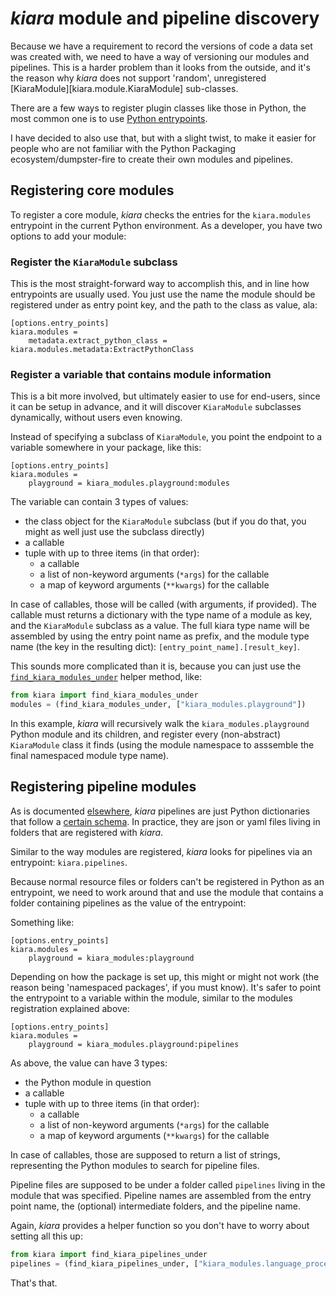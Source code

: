 # *kiara* module and pipeline discovery

Because we have a requirement to record the versions of code a data set was created with, we need to have a way of versioning our modules and pipelines. This is a harder problem than it looks from the outside, and it's the reason why *kiara* does not support 'random', unregistered [KiaraModule][kiara.module.KiaraModule] sub-classes.

There are a few ways to register plugin classes like those in Python, the most common one is to use [Python entrypoints](https://packaging.python.org/specifications/entry-points/).

I have decided to also use that, but with a slight twist, to make it easier for people who are not familiar with the Python Packaging ecosystem/dumpster-fire to create their own modules and pipelines.

## Registering core modules

To register a core module, *kiara* checks the entries for the ``kiara.modules`` entrypoint in the current Python environment. As a developer, you have two options to add your module:

### Register the ``KiaraModule`` subclass

This is the most straight-forward way to accomplish this, and in line how entrypoints are usually used. You just use the name the module should be registered under as entry point key, and the path to the class as value, ala:

```
[options.entry_points]
kiara.modules =
    metadata.extract_python_class = kiara.modules.metadata:ExtractPythonClass
```

### Register a variable that contains module information

This is a bit more involved, but ultimately easier to use for end-users, since it can be setup in advance, and it will discover ``KiaraModule`` subclasses dynamically, without users even knowing.

Instead of specifying a subclass of ``KiaraModule``, you point the endpoint to a variable somewhere in your package, like this:

```
[options.entry_points]
kiara.modules =
    playground = kiara_modules.playground:modules
```

The variable can contain 3 types of values:

 - the class object for the ``KiaraModule`` subclass (but if you do that, you might as well just use the subclass directly)
 - a callable
 - tuple with up to three items (in that order):
    - a callable
    - a list of non-keyword arguments (``*args``) for the callable
    - a map of keyword arguments (``**kwargs``) for the callable

In case of callables, those will be called (with arguments, if provided). The callable must returns a dictionary with the type name of a module as key, and the ``KiaraModule`` subclass as a value. The full kiara type name will be assembled by using the entry point name as prefix, and the module type name (the key in the resulting dict): ``[entry_point_name].[result_key]``.

This sounds more complicated than it is, because you can just use the [``find_kiara_modules_under``](kiara.utils.class_loading.find_kiara_modules_under) helper method, like:

```python
from kiara import find_kiara_modules_under
modules = (find_kiara_modules_under, ["kiara_modules.playground"])
```

In this example, *kiara* will recursively walk the ``kiara_modules.playground`` Python module and its children, and register every (non-abstract) ``KiaraModule`` class it finds (using the module namespace to asssemble the final namespaced module type name).


## Registering pipeline modules

As is documented [elsewhere](/modules/pipeline_modules), *kiara* pipelines are just Python dictionaries
that follow a [certain schema](/development/entities/modules/#pipelinemoduleconfig). In practice, they are json or yaml files living in folders that are registered with *kiara*.

Similar to the way modules are registered, *kiara* looks for pipelines via an entrypoint: ``kiara.pipelines``.

Because normal resource files or folders can't be registered in Python as an entrypoint, we need to work
around that and use the module that contains a folder containing pipelines as the value of the entrypoint:

Something like:

```
[options.entry_points]
kiara.modules =
    playground = kiara_modules:playground
```

Depending on how the package is set up, this might or might not work (the reason being 'namespaced packages', if you must know). It's safer to point the entrypoint to a variable within the module, similar to the modules registration explained above:

```
[options.entry_points]
kiara.modules =
    playground = kiara_modules.playground:pipelines
```

As above, the value can have 3 types:

 - the Python module in question
 - a callable
 - tuple with up to three items (in that order):
    - a callable
    - a list of non-keyword arguments (``*args``) for the callable
    - a map of keyword arguments (``**kwargs``) for the callable

In case of callables, those are supposed to return a list of strings, representing the Python modules to search for pipeline files.

Pipeline files are supposed to be under a folder called ``pipelines`` living in the module that was specified. Pipeline names are assembled from the entry point name, the (optional) intermediate folders, and the pipeline name.

Again, *kiara* provides a helper function so you don't have to worry about setting all this up:

```python
from kiara import find_kiara_pipelines_under
pipelines = (find_kiara_pipelines_under, ["kiara_modules.language_processing"])
```

That's that.
